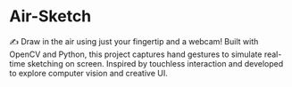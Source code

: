 # Air-Sketch
✍️ Draw in the air using just your fingertip and a webcam! Built with OpenCV and Python, this project captures hand gestures to simulate real-time sketching on screen. Inspired by touchless interaction and developed to explore computer vision and creative UI.
